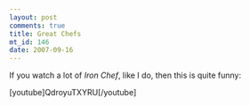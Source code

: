 ```yaml
--- 
layout: post
comments: true
title: Great Chefs
mt_id: 146
date: 2007-09-16
---
```

If you watch a lot of *Iron Chef*, like I do, then this is quite funny:

[youtube]QdroyuTXYRU[/youtube]
